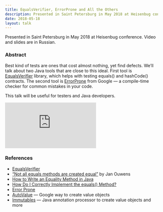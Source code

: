 ```yaml
---
title: EqualsVerifier, ErrorProne and All the Others
description: Presented in Saint Petersburg in May 2018 at Heisenbug conference. Video and slides are in Russian.
date: 2018-05-18
layout: talk
---
```


Presented in Saint Petersburg in May 2018 at Heisenbug conference. Video and slides are in Russian.

### Abstract
Best kind of tests are ones that cost almost nothing, yet find defects. 
We’ll talk about two Java tools that are close to this ideal. 
First tool is [EqualsVerifier](http://jqno.nl/equalsverifier/) library, 
which helps with testing equals() and hashCode() contracts. 
The second tool is [ErrorProne](http://errorprone.info/) 
from Google — a compile-time checker for common mistakes in your code.

This talk will be useful for testers and Java developers.

<script async class="speakerdeck-embed" data-id="d8ba17b409c147aa8c59377ecf5d17ef" data-ratio="1.77777777777778" src="//speakerdeck.com/assets/embed.js"></script>

<div class="video-container">
<iframe src="https://www.youtube.com/embed/jeCpYOEuL64" frameborder="0" allowfullscreen></iframe>
</div>

### References
- [EqualsVerifier](http://jqno.nl/equalsverifier/)
- [“Not all equals methods are created equal”](https://youtu.be/pNJ_O10XaoM) by Jan Ouwens
- [How to Write an Equality Method in Java](https://www.artima.com/lejava/articles/equality.html)
- [How Do I Correctly Implement the equals() Method?](http://www.drdobbs.com/jvm/java-qa-how-do-i-correctly-implement-th/184405053)
- [Error Prone](http://errorprone.info/)
- [AutoValue](https://github.com/google/auto/blob/master/value/userguide/index.md) — Google way to create value objects
- [Immutables](https://immutables.github.io/) — Java annotation processor to create value objects and more
